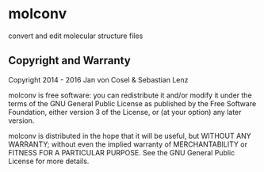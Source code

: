 molconv
=======

convert and edit molecular structure files

Copyright and Warranty
----------------------

Copyright 2014 - 2016 Jan von Cosel & Sebastian Lenz

molconv is free software: you can redistribute it and/or modify
it under the terms of the GNU General Public License as published by
the Free Software Foundation, either version 3 of the License, or
(at your option) any later version.

molconv is distributed in the hope that it will be useful,
but WITHOUT ANY WARRANTY; without even the implied warranty of
MERCHANTABILITY or FITNESS FOR A PARTICULAR PURPOSE. See the
GNU General Public License for more details.
